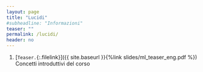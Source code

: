 ```yaml
---
layout: page
title: "Lucidi"
#subheadline: "Informazioni"
teaser: ""
permalink: /lucidi/
header: no
---
```


1. [`Teaser.`{:.filelink}]({{ site.baseurl }}{%link slides/ml_teaser_eng.pdf %}) Concetti introduttivi del corso